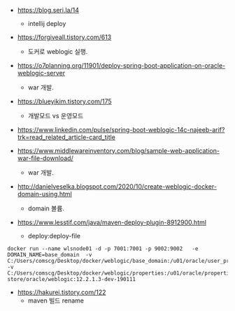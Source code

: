 * https://blog.seri.la/14
  * intellij deploy
* https://forgiveall.tistory.com/613
  * 도커로 weblogic 실행.
* https://o7planning.org/11901/deploy-spring-boot-application-on-oracle-weblogic-server
  * war 개발.
* https://blueyikim.tistory.com/175
  * 개발모드 vs 운영모드
* https://www.linkedin.com/pulse/spring-boot-weblogic-14c-najeeb-arif?trk=read_related_article-card_title
* https://www.middlewareinventory.com/blog/sample-web-application-war-file-download/
  * war 개발.

* http://danielveselka.blogspot.com/2020/10/create-weblogic-docker-domain-using.html
  * domain 볼륨.
* https://www.lesstif.com/java/maven-deploy-plugin-8912900.html
  * deploy:deploy-file

```
docker run --name wlsnode01 -d -p 7001:7001 -p 9002:9002   -e DOMAIN_NAME=base_domain  -v C:/Users/comscg/Desktop/docker/weblogic/base_domain:/u01/oracle/user_projects/domains/:z  -v C:/Users/comscg/Desktop/docker/weblogic/properties:/u01/oracle/properties:z  store/oracle/weblogic:12.2.1.3-dev-190111

```

* https://hakurei.tistory.com/122
  * maven 빌드 rename

